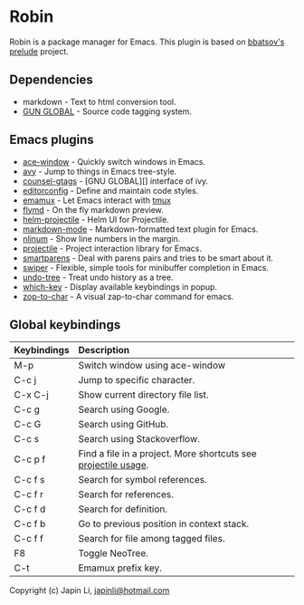 # Robin

Robin is a package manager for Emacs. This plugin is based on [bbatsov's prelude][] project.

## Dependencies

* markdown - Text to html conversion tool.
* [GUN GLOBAL][] - Source code tagging system.

## Emacs plugins

* [ace-window][] - Quickly switch windows in Emacs.
* [avy][] - Jump to things in Emacs tree-style.
* [counsel-gtags][] - [GNU GLOBAL][] interface of ivy.
* [editorconfig][] - Define and maintain code styles.
* [emamux][] - Let Emacs interact with [tmux][]
* [flymd][] - On the fly markdown preview.
* [helm-projectile][] - Helm UI for Projectile.
* [markdown-mode][] - Markdown-formatted text plugin for Emacs.
* [nlinum][] - Show line numbers in the margin.
* [projectile][] - Project interaction library for Emacs.
* [smartparens][] - Deal with parens pairs and tries to be smart about it.
* [swiper][] -  Flexible, simple tools for minibuffer completion in Emacs.
* [undo-tree][] - Treat undo history as a tree.
* [which-key][] - Display available keybindings in popup.
* [zop-to-char][] - A visual zap-to-char command for emacs.

## Global keybindings

 Keybindings | Description
:------------|:--------------
 M-p         | Switch window using ace-window
 C-c j       | Jump to specific character.
 C-x C-j     | Show current directory file list.
 C-c g       | Search using Google.
 C-c G       | Search using GitHub.
 C-c s       | Search using Stackoverflow.
 C-c p f     | Find a file in a project. More shortcuts see [projectile usage][].
 C-c f s     | Search for symbol references.
 C-c f r     | Search for references.
 C-c f d     | Search for definition.
 C-c f b     | Go to previous position in context stack.
 C-c f f     | Search for file among tagged files.
 F8          | Toggle NeoTree.
 C-t         | Emamux prefix key.


Copyright (c) Japin Li, <japinli@hotmail.com>

[bbatsov's prelude]: https://github.com/bbatsov/prelude
[ace-window]: https://github.com/abo-abo/ace-window
[avy]: https://github.com/abo-abo/avy
[counsel-gtags]: https://github.com/syohex/emacs-counsel-gtags
[editorconfig]: https://github.com/editorconfig/editorconfig-emacs
[flymd]: https://github.com/mola-T/flymd
[helm-projectile]: https://github.com/bbatsov/helm-projectile
[markdown-mode]: https://github.com/jrblevin/markdown-mode
[nlinum]: https://github.com/emacsmirror/nlinum
[projectile]: https://github.com/bbatsov/projectile
[smartparens]: https://github.com/Fuco1/smartparens
[swiper]: https://github.com/abo-abo/swiper
[undo-tree]: https://github.com/emacsmirror/undo-tree
[which-key]: https://github.com/justbur/emacs-which-key
[zop-to-char]: https://github.com/thierryvolpiatto/zop-to-char
[projectile usage]: https://github.com/bbatsov/projectile/blob/master/doc/usage.md
[GUN GLOBAL]: https://www.gnu.org/software/global/
[emamux]: https://github.com/syohex/emacs-emamux/
[tmux]: https://github.com/tmux/tmux
